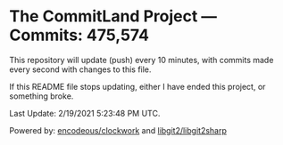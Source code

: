 # The CommitLand Project — Commits: 475,574

This repository will update (push) every 10 minutes, with commits made every second with changes to this file.

If this README file stops updating, either I have ended this project, or something broke.

Last Update: 2/19/2021 5:23:48 PM UTC.

Powered by: [encodeous/clockwork](https://github.com/encodeous/clockwork) and [libgit2/libgit2sharp](https://github.com/libgit2/libgit2sharp)